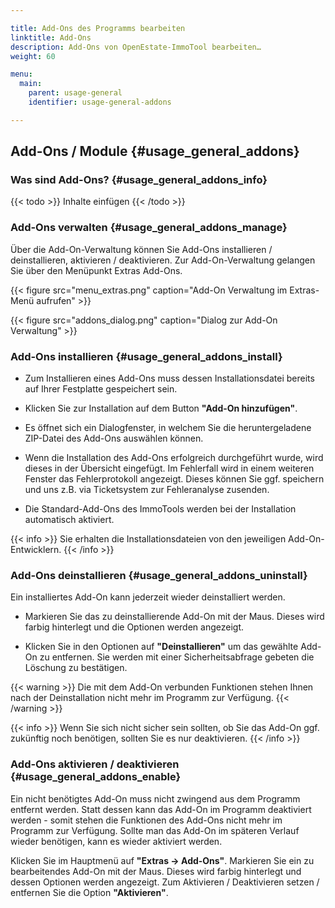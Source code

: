 ```yaml
---

title: Add-Ons des Programms bearbeiten
linktitle: Add-Ons
description: Add-Ons von OpenEstate-ImmoTool bearbeiten…
weight: 60

menu:
  main:
    parent: usage-general
    identifier: usage-general-addons

---
```


## Add-Ons / Module {#usage_general_addons}


### Was sind Add-Ons? {#usage_general_addons_info}

{{< todo >}}
Inhalte einfügen
{{< /todo >}}


### Add-Ons verwalten {#usage_general_addons_manage}

Über die Add-On-Verwaltung können Sie Add-Ons installieren / deinstallieren, aktivieren / deaktivieren. Zur Add-On-Verwaltung gelangen Sie über den Menüpunkt Extras Add-Ons.

{{< figure src="menu_extras.png" caption="Add-On Verwaltung im Extras-Menü aufrufen" >}}

{{< figure src="addons_dialog.png" caption="Dialog zur Add-On Verwaltung" >}}


### Add-Ons installieren {#usage_general_addons_install}

- Zum Installieren eines Add-Ons muss dessen Installationsdatei bereits auf Ihrer Festplatte gespeichert sein.

- Klicken Sie zur Installation auf dem Button **"Add-On hinzufügen"**.

- Es öffnet sich ein Dialogfenster, in welchem Sie die heruntergeladene ZIP-Datei des Add-Ons auswählen können.

- Wenn die Installation des Add-Ons erfolgreich durchgeführt wurde, wird dieses in der Übersicht eingefügt. Im Fehlerfall wird in einem weiteren Fenster das Fehlerprotokoll angezeigt. Dieses können Sie ggf. speichern und uns z.B. via Ticketsystem zur Fehleranalyse zusenden.

- Die Standard-Add-Ons des ImmoTools werden bei der Installation automatisch aktiviert.

{{< info >}}
Sie erhalten die Installationsdateien von den jeweiligen Add-On-Entwicklern.
{{< /info >}}


### Add-Ons deinstallieren {#usage_general_addons_uninstall}

Ein installiertes Add-On kann jederzeit wieder deinstalliert werden.

- Markieren Sie das zu deinstallierende Add-On mit der Maus. Dieses wird farbig hinterlegt und die Optionen werden angezeigt.

- Klicken Sie in den Optionen auf **"Deinstallieren"** um das gewählte Add-On zu entfernen. Sie werden mit einer Sicherheitsabfrage gebeten die Löschung zu bestätigen.

{{< warning >}}
Die mit dem Add-On verbunden Funktionen stehen Ihnen nach der Deinstallation nicht mehr im Programm zur Verfügung.
{{< /warning >}}

{{< info >}}
Wenn Sie sich nicht sicher sein sollten, ob Sie das Add-On ggf. zukünftig noch benötigen, sollten Sie es nur deaktivieren.
{{< /info >}}


### Add-Ons aktivieren / deaktivieren {#usage_general_addons_enable}


Ein nicht benötigtes Add-On muss nicht zwingend aus dem Programm entfernt werden. Statt dessen kann das Add-On im Programm deaktiviert werden - somit stehen die Funktionen des Add-Ons nicht mehr im Programm zur Verfügung. Sollte man das Add-On im späteren Verlauf wieder benötigen, kann es wieder aktiviert werden.

Klicken Sie im Hauptmenü auf **"Extras → Add-Ons"**. Markieren Sie ein zu bearbeitendes Add-On mit der Maus. Dieses wird farbig hinterlegt und dessen Optionen werden angezeigt. Zum Aktivieren / Deaktivieren setzen / entfernen Sie die Option **"Aktivieren"**.

